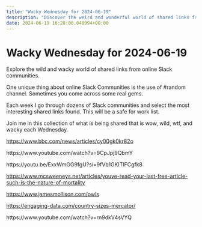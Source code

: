 ```yaml
---
title: "Wacky Wednesday for 2024-06-19"
description: "Discover the weird and wonderful world of shared links from online Slack communities every Wednesday."
date: 2024-06-19 16:28:00.048994+00:00
---
```


<!-- buttondown-editor-mode: plaintext --><h1>Wacky Wednesday for 2024-06-19</h1><p>Explore the wild and wacky world of shared links from online Slack communities.</p><p>One unique thing about online Slack Communities is the use of #random channel. Sometimes you come across some real gems.</p><p>Each week I go through dozens of Slack communities and select the most interesting shared links found. This will be a safe for work list.</p><p>Join me in this collection of what is being shared that is wow, wild, wtf, and wacky each Wednesday.</p><p><a target="_blank" rel="noopener noreferrer nofollow" href="https://www.bbc.com/news/articles/cy00gk0kr82o">https://www.bbc.com/news/articles/cy00gk0kr82o</a></p><p>https://www.youtube.com/watch?v=9CpJpj9QbmY</p><p>https://youtu.be/ExxWmGG9fgU?si=9fVb1GKITlFCgfk8</p><p><a target="_blank" rel="noopener noreferrer nofollow" href="https://www.mcsweeneys.net/articles/youve-read-your-last-free-article-such-is-the-nature-of-mortality">https://www.mcsweeneys.net/articles/youve-read-your-last-free-article-such-is-the-nature-of-mortality</a></p><p><a target="_blank" rel="noopener noreferrer nofollow" href="https://www.jamesmollison.com/owls">https://www.jamesmollison.com/owls</a></p><p><a target="_blank" rel="noopener noreferrer nofollow" href="https://engaging-data.com/country-sizes-mercator/">https://engaging-data.com/country-sizes-mercator/</a></p><p>https://www.youtube.com/watch?v=rn9dkV4sVYQ</p><p></p><ol class="footnotes"></ol>